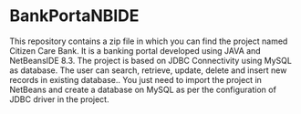# BankPortaNBIDE
This repository contains a zip file in which you can find the project named Citizen Care Bank. It is a banking portal developed using JAVA and NetBeansIDE 8.3. The project is based on JDBC Connectivity using MySQL as database. The user can search, retrieve, update, delete and insert new records in existing database.. You just need to import the project in NetBeans and create a database on MySQL as per the configuration of JDBC driver in the project. 
